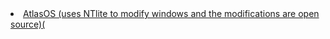 <li> <a href="https://atlasos.net/">AtlasOS (uses NTlite to modify windows and the modifications are open source)(</a></li>
